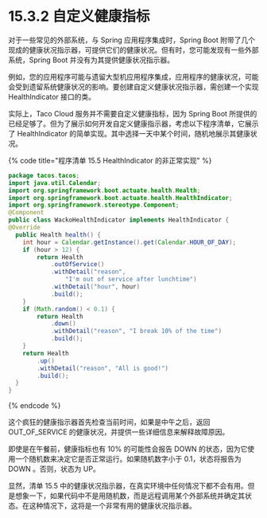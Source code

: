 # 15.3.2 自定义健康指标

对于一些常见的外部系统，与 Spring 应用程序集成时，Spring Boot 附带了几个现成的健康状况指示器，可提供它们的健康状况。但有时，您可能发现有一些外部系统，Spring Boot 并没有为其提供健康状况指示器。

例如，您的应用程序可能与遗留大型机应用程序集成，应用程序的健康状况，可能会受到遗留系统健康状况的影响。要创建自定义健康状况指示器，需创建一个实现 HealthIndicator 接口的类。

实际上，Taco Cloud 服务并不需要自定义健康指标，因为 Spring Boot 所提供的已经足够了。但为了展示如何开发自定义健康指示器，考虑以下程序清单，它展示了 HealthIndicator 的简单实现。其中选择一天中某个时间，随机地展示其健康状况。

{% code title="程序清单 15.5 HealthIndicator 的非正常实现" %}
```java
package tacos.tacos;
import java.util.Calendar;
import org.springframework.boot.actuate.health.Health;
import org.springframework.boot.actuate.health.HealthIndicator;
import org.springframework.stereotype.Component;
@Component
public class WackoHealthIndicator implements HealthIndicator {
@Override
  public Health health() {
    int hour = Calendar.getInstance().get(Calendar.HOUR_OF_DAY);
    if (hour > 12) {
        return Health
            .outOfService()
            .withDetail("reason",
                "I'm out of service after lunchtime")
            .withDetail("hour", hour)
            .build();
    }
    if (Math.random() < 0.1) {
        return Health
            .down()
            .withDetail("reason", "I break 10% of the time")
            .build();
    }
    return Health
        .up()
        .withDetail("reason", "All is good!")
        .build();
  }
}
```
{% endcode %}

这个疯狂的健康指示器首先检查当前时间，如果是中午之后，返回 OUT\_OF\_SERVICE 的健康状况，并提供一些详细信息来解释故障原因。

即使是在午餐前，健康指标也有 10% 的可能性会报告 DOWN 的状态，因为它使用一个随机数来决定它是否正常运行。如果随机数字小于 0.1，状态将报告为 DOWN 。否则，状态为 UP。

显然，清单 15.5 中的健康状况指示器，在真实环境中任何情况下都不会有用。但是想象一下，如果代码中不是用随机数，而是远程调用某个外部系统并确定其状态。在这种情况下，这将是一个非常有用的健康状况指示器。

